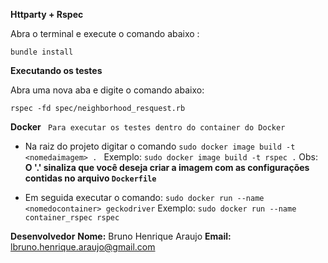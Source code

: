 **Httparty + Rspec**

Abra o terminal e execute o comando abaixo :
```
bundle install      
```

**Executando os testes**

Abra uma nova aba e digite o comando abaixo:

```
rspec -fd spec/neighborhood_resquest.rb
```


**Docker**
  ` Para executar os testes dentro do container do Docker`

  - Na raiz do projeto digitar o comando `sudo docker image build -t <nomedaimagem> . `
    Exemplo: `sudo docker image build -t rspec .`
      Obs: **O '.' sinaliza que você deseja criar a imagem com as configurações contidas no arquivo `Dockerfile`**

  - Em seguida executar o comando: `sudo docker run --name <nomedocontainer> geckodriver`
      Exemplo: `sudo docker run --name container_rspec rspec`



**Desenvolvedor**
    **Nome:** Bruno Henrique Araujo
    **Email:** lbruno.henrique.araujo@gmail.com
